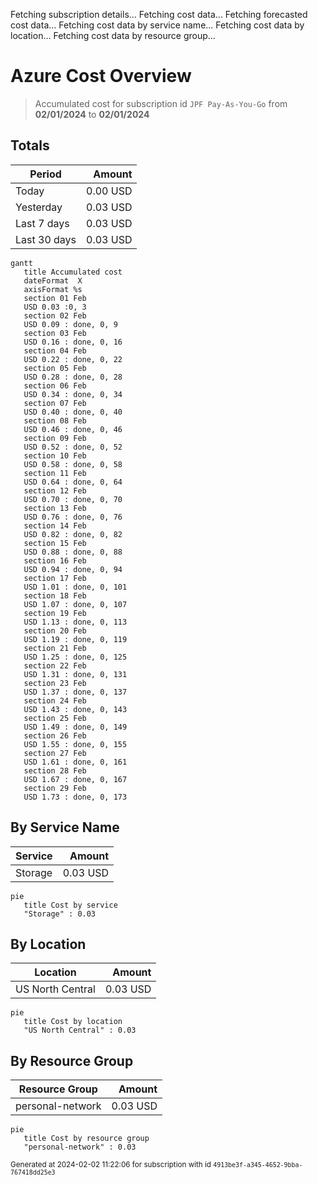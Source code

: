 Fetching subscription details...
Fetching cost data...
Fetching forecasted cost data...
Fetching cost data by service name...
Fetching cost data by location...
Fetching cost data by resource group...
# Azure Cost Overview

> Accumulated cost for subscription id `JPF Pay-As-You-Go` from **02/01/2024** to **02/01/2024**

## Totals

|Period|Amount|
|---|---:|
|Today|0.00 USD|
|Yesterday|0.03 USD|
|Last 7 days|0.03 USD|
|Last 30 days|0.03 USD|

```mermaid
gantt
   title Accumulated cost
   dateFormat  X
   axisFormat %s
   section 01 Feb
   USD 0.03 :0, 3
   section 02 Feb
   USD 0.09 : done, 0, 9
   section 03 Feb
   USD 0.16 : done, 0, 16
   section 04 Feb
   USD 0.22 : done, 0, 22
   section 05 Feb
   USD 0.28 : done, 0, 28
   section 06 Feb
   USD 0.34 : done, 0, 34
   section 07 Feb
   USD 0.40 : done, 0, 40
   section 08 Feb
   USD 0.46 : done, 0, 46
   section 09 Feb
   USD 0.52 : done, 0, 52
   section 10 Feb
   USD 0.58 : done, 0, 58
   section 11 Feb
   USD 0.64 : done, 0, 64
   section 12 Feb
   USD 0.70 : done, 0, 70
   section 13 Feb
   USD 0.76 : done, 0, 76
   section 14 Feb
   USD 0.82 : done, 0, 82
   section 15 Feb
   USD 0.88 : done, 0, 88
   section 16 Feb
   USD 0.94 : done, 0, 94
   section 17 Feb
   USD 1.01 : done, 0, 101
   section 18 Feb
   USD 1.07 : done, 0, 107
   section 19 Feb
   USD 1.13 : done, 0, 113
   section 20 Feb
   USD 1.19 : done, 0, 119
   section 21 Feb
   USD 1.25 : done, 0, 125
   section 22 Feb
   USD 1.31 : done, 0, 131
   section 23 Feb
   USD 1.37 : done, 0, 137
   section 24 Feb
   USD 1.43 : done, 0, 143
   section 25 Feb
   USD 1.49 : done, 0, 149
   section 26 Feb
   USD 1.55 : done, 0, 155
   section 27 Feb
   USD 1.61 : done, 0, 161
   section 28 Feb
   USD 1.67 : done, 0, 167
   section 29 Feb
   USD 1.73 : done, 0, 173
```

## By Service Name

|Service|Amount|
|---|---:|
|Storage|0.03 USD|

```mermaid
pie
   title Cost by service
   "Storage" : 0.03
```

## By Location

|Location|Amount|
|---|---:|
|US North Central|0.03 USD|

```mermaid
pie
   title Cost by location
   "US North Central" : 0.03
```

## By Resource Group

|Resource Group|Amount|
|---|---:|
|personal-network|0.03 USD|

```mermaid
pie
   title Cost by resource group
   "personal-network" : 0.03
```

<sup>Generated at 2024-02-02 11:22:06 for subscription with id `4913be3f-a345-4652-9bba-767418dd25e3`</sup>

